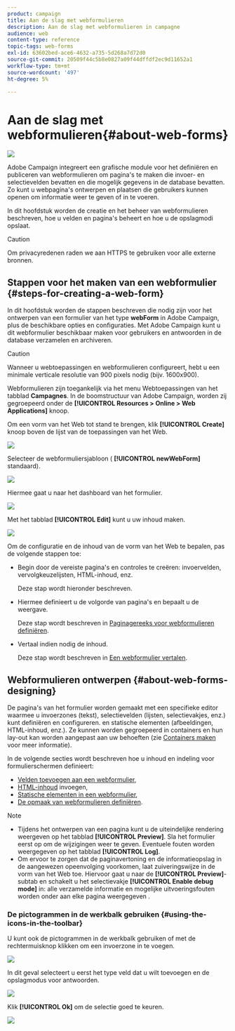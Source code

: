 ```yaml
---
product: campaign
title: Aan de slag met webformulieren
description: Aan de slag met webformulieren in campagne
audience: web
content-type: reference
topic-tags: web-forms
exl-id: 63602bed-ace6-4632-a735-5d268a7d72d0
source-git-commit: 20509f44c5b8e0827a09f44dffdf2ec9d11652a1
workflow-type: tm+mt
source-wordcount: '497'
ht-degree: 5%

---
```


# Aan de slag met webformulieren{#about-web-forms}

![](../../assets/common.svg)

Adobe Campaign integreert een grafische module voor het definiëren en publiceren van webformulieren om pagina&#39;s te maken die invoer- en selectievelden bevatten en die mogelijk gegevens in de database bevatten. Zo kunt u webpagina&#39;s ontwerpen en plaatsen die gebruikers kunnen openen om informatie weer te geven of in te voeren.

In dit hoofdstuk worden de creatie en het beheer van webformulieren beschreven, hoe u velden en pagina&#39;s beheert en hoe u de opslagmodi opslaat.

>[!CAUTION]
>
>Om privacyredenen raden we aan HTTPS te gebruiken voor alle externe bronnen.

## Stappen voor het maken van een webformulier {#steps-for-creating-a-web-form}

In dit hoofdstuk worden de stappen beschreven die nodig zijn voor het ontwerpen van een formulier van het type **webForm** in Adobe Campaign, plus de beschikbare opties en configuraties. Met Adobe Campaign kunt u dit webformulier beschikbaar maken voor gebruikers en antwoorden in de database verzamelen en archiveren.

>[!CAUTION]
>
>Wanneer u webtoepassingen en webformulieren configureert, hebt u een minimale verticale resolutie van 900 pixels nodig (bijv. 1600x900).

Webformulieren zijn toegankelijk via het menu Webtoepassingen van het tabblad **Campagnes**. In de boomstructuur van Adobe Campaign, worden zij gegroepeerd onder de **[!UICONTROL Resources > Online > Web Applications]** knoop.

Om een vorm van het Web tot stand te brengen, klik **[!UICONTROL Create]** knoop boven de lijst van de toepassingen van het Web.

![](assets/webapp_create_new.png)

Selecteer de webformuliersjabloon ( **[!UICONTROL newWebForm]** standaard).

![](assets/s_ncs_admin_survey_select_template.png)

Hiermee gaat u naar het dashboard van het formulier.

![](assets/webapp_empty_dashboard.png)

Met het tabblad **[!UICONTROL Edit]** kunt u uw inhoud maken.

![](assets/webapp_edit_tab.png)

Om de configuratie en de inhoud van de vorm van het Web te bepalen, pas de volgende stappen toe:

* Begin door de vereiste pagina&#39;s en controles te creëren: invoervelden, vervolgkeuzelijsten, HTML-inhoud, enz.

   Deze stap wordt hieronder beschreven.

* Hiermee definieert u de volgorde van pagina&#39;s en bepaalt u de weergave.

   Deze stap wordt beschreven in [Paginagereeks voor webformulieren definiëren](defining-web-forms-page-sequencing.md).

* Vertaal indien nodig de inhoud.

   Deze stap wordt beschreven in [Een webformulier vertalen](translating-a-web-form.md).

## Webformulieren ontwerpen {#about-web-forms-designing}

De pagina&#39;s van het formulier worden gemaakt met een specifieke editor waarmee u invoerzones (tekst), selectievelden (lijsten, selectievakjes, enz.) kunt definiëren en configureren. en statische elementen (afbeeldingen, HTML-inhoud, enz.). Ze kunnen worden gegroepeerd in containers en hun lay-out kan worden aangepast aan uw behoeften (zie [Containers maken](defining-web-forms-layout.md#creating-containers) voor meer informatie).

In de volgende secties wordt beschreven hoe u inhoud en indeling voor formulierschermen definieert:

* [Velden toevoegen aan een webformulier](adding-fields-to-a-web-form.md),
* [HTML-inhoud](static-elements-in-a-web-form.md#inserting-html-content) invoegen,
* [Statische elementen in een webformulier](static-elements-in-a-web-form.md),
* [De opmaak van webformulieren definiëren](defining-web-forms-layout.md).

>[!NOTE]
>
>* Tijdens het ontwerpen van een pagina kunt u de uiteindelijke rendering weergeven op het tabblad **[!UICONTROL Preview]**. Sla het formulier eerst op om de wijzigingen weer te geven. Eventuele fouten worden weergegeven op het tabblad **[!UICONTROL Log]**.
>* Om ervoor te zorgen dat de paginavertoning en de informatieopslag in de aangewezen opeenvolging voorkomen, laat zuiveringswijze in de vorm van het Web toe. Hiervoor gaat u naar de **[!UICONTROL Preview]**-subtab en schakelt u het selectievakje **[!UICONTROL Enable debug mode]** in: alle verzamelde informatie en mogelijke uitvoeringsfouten worden onder aan elke pagina weergegeven .

>


### De pictogrammen in de werkbalk gebruiken {#using-the-icons-in-the-toolbar}

U kunt ook de pictogrammen in de werkbalk gebruiken of met de rechtermuisknop klikken om een invoerzone in te voegen.

![](assets/s_ncs_admin_webform_add_selection.png)

In dit geval selecteert u eerst het type veld dat u wilt toevoegen en de opslagmodus voor antwoorden.

![](assets/s_ncs_admin_webform_select_storage.png)

Klik **[!UICONTROL Ok]** om de selectie goed te keuren.

![](assets/s_ncs_admin_webform_confirm_storage.png)
